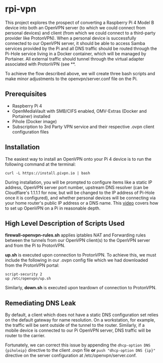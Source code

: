 # rpi-vpn


This project explores the prospect of converting a Raspberry Pi 4 Model B device into both an OpenVPN server (to which we could connect from personal devices) and client (from which we could connect to a third-party provider like ProtonVPN). When a personal device is successfully connected to our OpenVPN server, it should be able to access Samba services provided by the Pi and all DNS traffic should be routed through the Pi-Hole service living in a Docker container, which will be managed by Portainer. All external traffic should tunnel through the virtual adapter associated with ProtonVPN (see **.

To achieve the flow described above, we will create three bash scripts and make minor adjustments to the openvpn/server.conf file on the Pi.

## Prerequisites

- Raspberry Pi 4
- OpenMediaVault with SMB/CIFS enabled, OMV-Extras (Docker and Portainer) installed
- Pihole (Docker image)
- Subscription to 3rd Party VPN service and their respective .ovpn client configuration files

## Installation

The easiest way to install an OpenVPN onto your Pi 4 device is to run the following command at the terminal:
```
curl -L https://install.pivpn.io | bash
```
During installation, you will be prompted to configure items like a static IP address, OpenVPN server port number, upstream DNS resolver (can be Cloudflare's 1.1.1.1 for now, but will be changed to the IP address of Pi-Hole once it is configured), and whether personal devices will be connecting via your home router's public IP address or a DNS name. This [video](https://www.youtube.com/watch?v=15VjDVCISj0) covers how to set up OpenVPN on a Pi in reasonable depth.

## High Level Description of Scripts Used

**firewall-openvpn-rules.sh** applies iptables NAT and Forwarding rules between the tunnels from our OpenVPN client(s) to the OpenVPN server and from the Pi to ProtonVPN.

**up.sh** is executed upon connection to ProtonVPN. To achieve this, we must include the following in our .ovpn config file which we had downloaded from the ProtonVPN portal:
```
script-security 2
up /etc/openvpn/up.sh
```
Similarly, **down.sh** is executed upon teardown of connection to ProtonVPN.

## Remediating DNS Leak

By default, a client which does not have a static DNS configuration set relies on the default gateway for name resolution. On a workstation, for example, the traffic will be sent outside of the tunnel to the router. Similarly, if a mobile device is connected to our Pi OpenVPN server, DNS traffic will be router to the carrier. 

Fortunately, we can correct this issue by appending the ```dhcp-option DNS {piholeip}``` directive to the client .ovpn file **or** ```push "dhcp-option DNS {ip}"``` directive on the server configuration at /etc/openvpn/server.conf.
